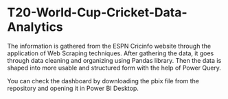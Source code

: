 # T20-World-Cup-Cricket-Data-Analytics
The information is gathered from the ESPN Cricinfo website through the application of Web Scraping techniques. After gathering the data, it goes through data cleaning and organizing using Pandas library. Then the data is shaped into more usable and structured form with the help of Power Query. 

You can check the dashboard by downloading the pbix file from the repository and opening it in Power BI Desktop.

